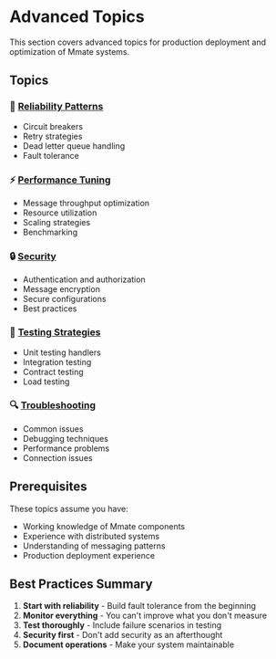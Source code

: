 # Advanced Topics

This section covers advanced topics for production deployment and optimization of Mmate systems.

## Topics

### 🔧 [Reliability Patterns](reliability.md)
- Circuit breakers
- Retry strategies
- Dead letter queue handling
- Fault tolerance

### ⚡ [Performance Tuning](performance.md)
- Message throughput optimization
- Resource utilization
- Scaling strategies
- Benchmarking

### 🔒 [Security](security.md)
- Authentication and authorization
- Message encryption
- Secure configurations
- Best practices

### 🧪 [Testing Strategies](testing.md)
- Unit testing handlers
- Integration testing
- Contract testing
- Load testing


### 🔍 [Troubleshooting](troubleshooting.md)
- Common issues
- Debugging techniques
- Performance problems
- Connection issues

## Prerequisites

These topics assume you have:
- Working knowledge of Mmate components
- Experience with distributed systems
- Understanding of messaging patterns
- Production deployment experience

## Best Practices Summary

1. **Start with reliability** - Build fault tolerance from the beginning
2. **Monitor everything** - You can't improve what you don't measure
3. **Test thoroughly** - Include failure scenarios in testing
4. **Security first** - Don't add security as an afterthought
5. **Document operations** - Make your system maintainable